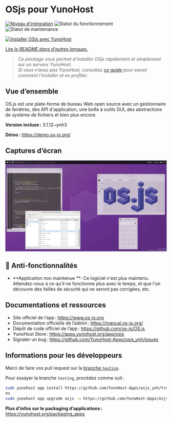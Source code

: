 <!--
Nota bene : ce README est automatiquement généré par <https://github.com/YunoHost/apps/tree/master/tools/readme_generator>
Il NE doit PAS être modifié à la main.
-->

# OSjs pour YunoHost

[![Niveau d’intégration](https://dash.yunohost.org/integration/osjs.svg)](https://dash.yunohost.org/appci/app/osjs) ![Statut du fonctionnement](https://ci-apps.yunohost.org/ci/badges/osjs.status.svg) ![Statut de maintenance](https://ci-apps.yunohost.org/ci/badges/osjs.maintain.svg)

[![Installer OSjs avec YunoHost](https://install-app.yunohost.org/install-with-yunohost.svg)](https://install-app.yunohost.org/?app=osjs)

*[Lire le README dans d'autres langues.](./ALL_README.md)*

> *Ce package vous permet d’installer OSjs rapidement et simplement sur un serveur YunoHost.*  
> *Si vous n’avez pas YunoHost, consultez [ce guide](https://yunohost.org/install) pour savoir comment l’installer et en profiter.*

## Vue d’ensemble

OS.js est une plate-forme de bureau Web open source avec un gestionnaire de fenêtres, des API d'application, une boîte à outils GUI, des abstractions de système de fichiers et bien plus encore.


**Version incluse :** 3.1.12~ynh3

**Démo :** <https://demo.os-js.org/>

## Captures d’écran

![Capture d’écran de OSjs](./doc/screenshots/screenshot.png)

## :red_circle: Anti-fonctionnalités

- **Application non maintenue **: Ce logiciel n'est plus maintenu. Attendez-vous à ce qu'il ne fonctionne plus avec le temps, et que l'on découvre des failles de sécurité qui ne seront pas corrigées, etc.

## Documentations et ressources

- Site officiel de l’app : <https://www.os-js.org>
- Documentation officielle de l’admin : <https://manual.os-js.org/>
- Dépôt de code officiel de l’app : <https://github.com/os-js/OS.js>
- YunoHost Store : <https://apps.yunohost.org/app/osjs>
- Signaler un bug : <https://github.com/YunoHost-Apps/osjs_ynh/issues>

## Informations pour les développeurs

Merci de faire vos pull request sur la [branche `testing`](https://github.com/YunoHost-Apps/osjs_ynh/tree/testing).

Pour essayer la branche `testing`, procédez comme suit :

```bash
sudo yunohost app install https://github.com/YunoHost-Apps/osjs_ynh/tree/testing --debug
ou
sudo yunohost app upgrade osjs -u https://github.com/YunoHost-Apps/osjs_ynh/tree/testing --debug
```

**Plus d’infos sur le packaging d’applications :** <https://yunohost.org/packaging_apps>
